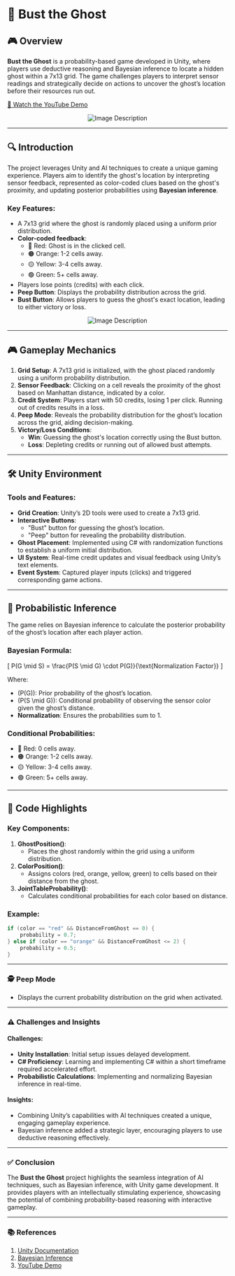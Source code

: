 # 👻 Bust the Ghost  
## 🎮 Overview  
**Bust the Ghost** is a probability-based game developed in Unity, where players use deductive reasoning and Bayesian inference to locate a hidden ghost within a 7x13 grid. The game challenges players to interpret sensor readings and strategically decide on actions to uncover the ghost’s location before their resources run out.  

[🎥 Watch the YouTube Demo](https://youtu.be/upx52t09c5A?si=XRC8sLTgnTf_pTB_)  

<div align="center">
  <img src="https://github.com/user-attachments/assets/11843495-d148-4aab-be4a-95286612dcda" alt="Image Description">
</div>

---

## 🔍 Introduction  
The project leverages Unity and AI techniques to create a unique gaming experience. Players aim to identify the ghost's location by interpreting sensor feedback, represented as color-coded clues based on the ghost's proximity, and updating posterior probabilities using **Bayesian inference**.  

### Key Features:  
- A 7x13 grid where the ghost is randomly placed using a uniform prior distribution.  
- **Color-coded feedback**:  
  - 🔴 Red: Ghost is in the clicked cell.  
  - 🟠 Orange: 1-2 cells away.  
  - 🟡 Yellow: 3-4 cells away.  
  - 🟢 Green: 5+ cells away.  
- Players lose points (credits) with each click.  
- **Peep Button**: Displays the probability distribution across the grid.  
- **Bust Button**: Allows players to guess the ghost's exact location, leading to either victory or loss.  
<div align="center">
  <img src="https://github.com/user-attachments/assets/97f7b5a7-3faa-40ee-bcf5-a5050a1a021d" alt="Image Description">
</div>


---

## 🎮 Gameplay Mechanics  
1. **Grid Setup**: A 7x13 grid is initialized, with the ghost placed randomly using a uniform probability distribution.  
2. **Sensor Feedback**: Clicking on a cell reveals the proximity of the ghost based on Manhattan distance, indicated by a color.  
3. **Credit System**: Players start with 50 credits, losing 1 per click. Running out of credits results in a loss.  
4. **Peep Mode**: Reveals the probability distribution for the ghost’s location across the grid, aiding decision-making.  
5. **Victory/Loss Conditions**:  
   - **Win**: Guessing the ghost's location correctly using the Bust button.  
   - **Loss**: Depleting credits or running out of allowed bust attempts.  

---

## 🛠️ Unity Environment  
### Tools and Features:  
- **Grid Creation**: Unity’s 2D tools were used to create a 7x13 grid.  
- **Interactive Buttons**:  
  - "Bust" button for guessing the ghost’s location.  
  - "Peep" button for revealing the probability distribution.  
- **Ghost Placement**: Implemented using C# with randomization functions to establish a uniform initial distribution.  
- **UI System**: Real-time credit updates and visual feedback using Unity’s text elements.  
- **Event System**: Captured player inputs (clicks) and triggered corresponding game actions.  

---

## 🤖 Probabilistic Inference  
The game relies on Bayesian inference to calculate the posterior probability of the ghost’s location after each player action.  

### Bayesian Formula:  
\[
P(G \mid S) = \frac{P(S \mid G) \cdot P(G)}{\text{Normalization Factor}}
\]  

Where:  
- \(P(G)\): Prior probability of the ghost’s location.  
- \(P(S \mid G)\): Conditional probability of observing the sensor color given the ghost’s distance.  
- **Normalization**: Ensures the probabilities sum to 1.  

### Conditional Probabilities:  
- 🔴 Red: 0 cells away.  
- 🟠 Orange: 1-2 cells away.  
- 🟡 Yellow: 3-4 cells away.  
- 🟢 Green: 5+ cells away.  

---

## 🧩 Code Highlights  
### Key Components:  
1. **GhostPosition()**:  
   - Places the ghost randomly within the grid using a uniform distribution.  
2. **ColorPosition()**:  
   - Assigns colors (red, orange, yellow, green) to cells based on their distance from the ghost.  
3. **JointTableProbability()**:  
   - Calculates conditional probabilities for each color based on distance.  

### Example:  
```csharp
if (color == "red" && DistanceFromGhost == 0) {
    probability = 0.7;
} else if (color == "orange" && DistanceFromGhost <= 2) {
    probability = 0.5;
}
```
---
### 🕵️ Peep Mode  
- Displays the current probability distribution on the grid when activated.  

---

### ⚠️ Challenges and Insights  

#### Challenges:  
- **Unity Installation**: Initial setup issues delayed development.  
- **C# Proficiency**: Learning and implementing C# within a short timeframe required accelerated effort.  
- **Probabilistic Calculations**: Implementing and normalizing Bayesian inference in real-time.  

#### Insights:  
- Combining Unity’s capabilities with AI techniques created a unique, engaging gameplay experience.  
- Bayesian inference added a strategic layer, encouraging players to use deductive reasoning effectively.  

---

### ✅ Conclusion  
The **Bust the Ghost** project highlights the seamless integration of AI techniques, such as Bayesian inference, with Unity game development. It provides players with an intellectually stimulating experience, showcasing the potential of combining probability-based reasoning with interactive gameplay.  

---

### 📚 References  
1. [Unity Documentation](https://unity.com/)  
2. [Bayesian Inference](https://en.wikipedia.org/wiki/Bayesian_inference)  
3. [YouTube Demo](https://youtu.be/upx52t09c5A?si=XRC8sLTgnTf_pTB_)  
